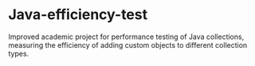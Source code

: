 # Java-efficiency-test
Improved academic project for performance testing of Java collections, measuring the efficiency of adding custom objects to different collection types.
